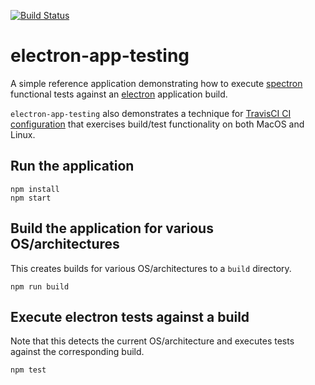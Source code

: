 [![Build Status](https://travis-ci.org/mdb/electron-app-testing.svg?branch=master)](https://travis-ci.org/mdb/electron-app-testing)

# electron-app-testing

A simple reference application demonstrating how to execute [spectron](http://electron.atom.io/spectron) functional
tests against an [electron](http://electron.atom.io) application build.

`electron-app-testing` also demonstrates a technique for [TravisCI CI configuration](https://github.com/mdb/electron-app-testing/blob/master/.travis.yml)
that exercises build/test functionality on both MacOS and Linux.

## Run the application

```
npm install
npm start
```

## Build the application for various OS/architectures

This creates builds for various OS/architectures to a `build` directory.

```
npm run build
```

## Execute electron tests against a build

Note that this detects the current OS/architecture and executes tests
against the corresponding build.

```
npm test
```
